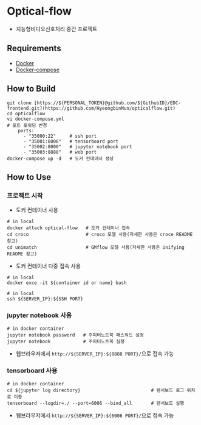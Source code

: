 # Optical-flow
 - 지능형비디오신호처리 중간 프로젝트

## Requirements
- [Docker](https://velog.io/@jinhasong/Docker-install)
- [Docker-compose](https://velog.io/@jinhasong/Docker-compose-install)

## How to Build
```shell
git clone [https://${PERSONAL_TOKEN}@github.com/${GithubID}/EDC-frontend.git](https://github.com/HyeongbinMun/opticalflow.git)
cd opticalflow
vi docker-compose.yml
# 포트 포워딩 변경
    ports:
      - "35000:22"     # ssh port
      - "35001:6006"   # tensorboard port
      - "35002:8000"   # jupyter notebook port
      - "35003:8888"   # web port
docker-compose up -d   # 도커 컨데이너 생성
```

## How to Use
### 프로젝트 시작
 - 도커 컨테이너 사용
```shell
# in local
docker attach optical-flow   # 도커 컨테이너 접속
cd croco                     # croco 모델 사용(자세한 사용은 croce README 참고)
cd unimatch                  # GMflow 모델 사용(자세한 사용은 Unifying README 참고)
```
- 도커 컨테이너 다중 접속 사용
```shell
# in local
docker exce -it ${container id or name} bash
```
```shell
# in local
ssh ${SERVER_IP}:${SSH PORT}
```

### jupyter notebook 사용
```shell
# in docker container
jupyter notebook password   # 주피터노트북 패스워드 설정
jupyter notebook            # 주피터노트북 실행
```
* 웹브라우저에서 ```http://${SERVER_IP}:${8888 PORT}/```으로 접속 가능

### tensorboard 사용
```shell
# in docker container
cd ${jupyter log directory}                          # 텐서보드 로그 위치로 이동
tensorboard --logdir=./ --port=6006 --bind_all       # 텐서보드 실행
```
* 웹브라우저에서 ```http://${SERVER_IP}:${6006 PORT}/```으로 접속 가능
